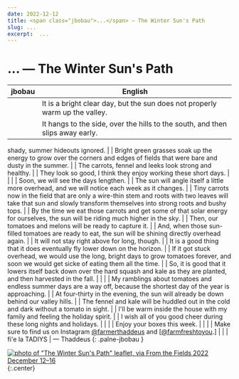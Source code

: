 ```yaml
---
date: 2022-12-12
title: <span class="jbobau">...</span> — The Winter Sun's Path
slug: ...
excerpt:  ...
---
```


# <span class="jbobau">...</span> — The Winter Sun's Path

| jbobau | English
|-|-
|  | It is a bright clear day, but the sun does not properly warm up the valley.
|  | It hangs to the side, over the hills to the south, and then slips away early.
shady, summer hideouts ignored.
|  | Bright green grasses soak up the energy to grow over the corners and edges of fields that were bare and dusty in the summer.
|  | The carrots, fennel and leeks look strong and healthy.
|  | They look so good, I think they enjoy working these short days.
|  | 
|  | Soon, we will see the days lengthen.
|  | The sun will angle itself a little more overhead, and we will notice each week as it changes.
|  | Tiny carrots now in the field that are only a wire-thin stem and roots with two leaves will take that sun and slowly transform themselves into strong roots and bushy tops.
|  | By the time we eat those carrots and get some of that solar energy for ourselves, the sun will be riding much higher in the sky.
|  | Then, our tomatoes and melons will be ready to capture it.
|  | And, when those sun-filled tomatoes are ready to eat, the sun will be shining directly overhead again.
|  | It will not stay right above for long, though.
|  | It is a good thing that it does eventually fly lower down on the horizon.
|  | If it got stuck overhead, we would use the long, bright days to grow tomatoes forever, and soon we would get sicke of eating them all the time.
|  | So, it is good that it lowers itself back down over the hard squash and kale as they are planted, and then harvested in the fall.
|  | 
|  | My ramblings about tomatoes and endless summer days are a way off, because the shortest day of the year is approaching.
|  | At four-thirty in the evening, the sun will already be down behind our valley hills.
|  | The fennel and kale will be huddled out in the cold and dark without a tomato in sight.
|  | I'll be warm inside the house with my family and feeling the holiday spirit.
|  | I wish all of you good cheer during these long nights and holidays.
|  | 
|  | Enjoy your boxes this week.
|  | 
|  | Make sure to find us on Instagram [@farmerthaddeus] and \[[@farmfreshtoyou].\]
|  | 
| fi'e la TADIYS | — Thaddeus
{: .palne-jbobau }

[![photo of "The Winter Sun's Path" leaflet, via _From the Fields_ 2022 December 12–16](https://i.imgur.com/DnBATIRl.jpg)](https://i.imgur.com/DnBATIR.jpg)
{:.center}

[@farmerthaddeus]: https://instagram.com/farmerthaddeus
[@farmfreshtoyou]: https://instagram.com/farmfreshtoyou

